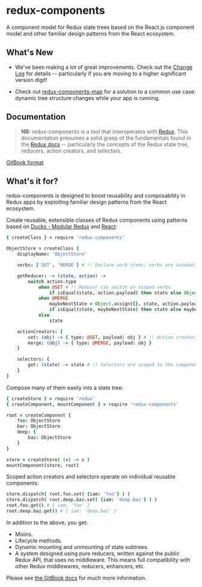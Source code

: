 # redux-components
A component model for Redux state trees based on the React.js component model and other familiar design patterns from the React ecosystem.

## What's New

- We've been making a lot of great improvements. Check out the [Change Log](CHANGELOG.md) for details -- particularly if you are moving to a higher significant version digit!

- Check out [redux-components-map](https://github.com/wcjohnson/redux-components-map) for a solution to a common use case: dynamic tree structure changes while your app is running.

## Documentation
> **NB:** redux-components is a tool that interoperates with [Redux](http://redux.js.org/). This documentation presumes a solid grasp of the fundamentals found in the [Redux docs](http://redux.js.org) -- particularly the concepts of the Redux state tree, reducers, action creators, and selectors.

[GitBook format](https://wcjohnson.gitbooks.io/redux-components/content/)

## What's it for?
redux-components is designed to boost reusability and composability in Redux apps by exploiting familiar design patterns from the React ecosystem.

Create reusable, extensible classes of Redux components using patterns based on [Ducks - Modular Redux](https://github.com/erikras/ducks-modular-redux) and [React](https://facebook.github.io/react/):
```coffeescript
{ createClass } = require 'redux-components'

ObjectStore = createClass {
	displayName: 'ObjectStore'

	verbs: ['SET', 'MERGE'] # !! Declare verb stems; verbs are automatically scoped to path of component.

	getReducer: -> (state, action) ->
		switch action.type
			when @SET # !! Reducer can switch on scoped verbs.
				if isEqual(state, action.payload) then state else Object.assign({}, action.payload)
			when @MERGE
				maybeNextState = Object.assign({}, state, action.payload)
				if isEqual(state, maybeNextState) then state else maybeNextState
			else
				state

	actionCreators: {
		set: (obj) -> { type: @SET, payload: obj } # !! Action creators can depend on scoped verbs.
		merge: (obj) -> { type: @MERGE, payload: obj }
	}

	selectors: {
		get: (state) -> state # !! Selectors are scoped to the component's state subtree.
	}
}
```

Compose many of them easily into a state tree:
```coffeescript
{ createStore } = require 'redux'
{ createComponent, mountComponent } = require 'redux-components'

root = createComponent {
	foo: ObjectStore
	bar: ObjectStore
	deep: {
		baz: ObjectStore
	}
}

store = createStore( (x) -> x )
mountComponent(store, root)
```

Scoped action creators and selectors operate on individual reusable components:
```coffeescript
store.dispatch( root.foo.set( {iam: 'foo'} ) )
store.dispatch( root.deep.baz.set( {iam: 'deep.baz'} ) )
root.foo.get() # { iam: 'foo' }
root.deep.baz.get() # { iam: 'deep.baz' }
```

In addition to the above, you get:
- Mixins.
- Lifecycle methods.
- Dynamic mounting and unmounting of state subtrees.
- A system designed using pure reducers, written against the public Redux API, that uses no middleware. This means full compatibility with other Redux middlewares, reducers, enhancers, etc.

Please see [the GitBook docs](https://wcjohnson.gitbooks.io/redux-components/content/) for much more information.
